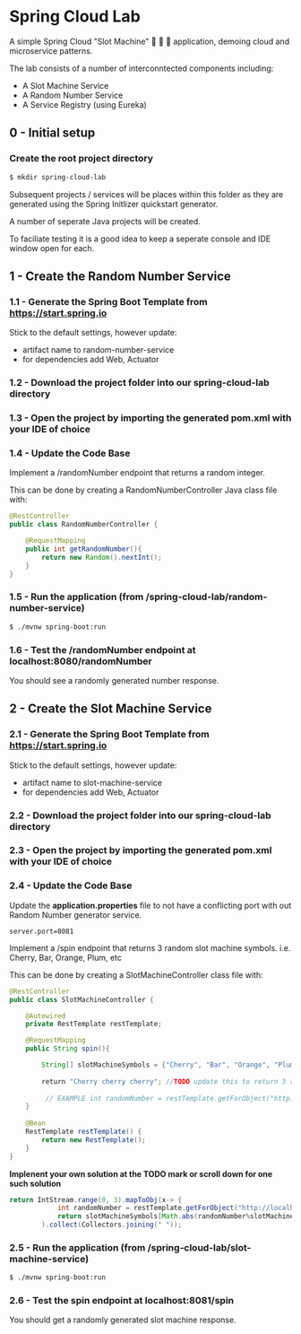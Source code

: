 # Spring Cloud Lab

A simple Spring Cloud "Slot Machine" :cherries: :cherries: :cherries: application, demoing cloud and microservice patterns.  

The lab consists of a number of interconntected components including:
- A Slot Machine Service
- A Random Number Service
- A Service Registry (using Eureka)

## 0 - Initial setup
### Create the root project directory 
```sh
$ mkdir spring-cloud-lab
```
Subsequent projects / services will be places within this folder as they are generated using the Spring Initlizer quickstart generator.

A number of seperate Java projects will be created. 

To faciliate testing it is a good idea to keep a seperate console and IDE window open for each.

## 1 - Create the Random Number Service  
### 1.1 - Generate the Spring Boot Template from https://start.spring.io
Stick to the default settings, however update:
- artifact name to random-number-service
- for dependencies add Web, Actuator  

### 1.2 - Download the project folder into our spring-cloud-lab directory
### 1.3 - Open the project by importing the generated pom.xml with your IDE of choice
### 1.4 - Update the Code Base 

Implement a /randomNumber endpoint that returns a random integer. 

This can be done by creating a RandomNumberController Java class file with:


```java
@RestController
public class RandomNumberController {

    @RequestMapping
    public int getRandomNumber(){
        return new Random().nextInt();
    }
}
```
### 1.5 - Run the application (from /spring-cloud-lab/random-number-service)
```sh
$ ./mvnw spring-boot:run
```

### 1.6 - Test the /randomNumber endpoint at localhost:8080/randomNumber

You should see a randomly generated number response. 

## 2 - Create the Slot Machine Service
### 2.1 - Generate the Spring Boot Template from https://start.spring.io
Stick to the default settings, however update:
- artifact name to slot-machine-service
- for dependencies add Web, Actuator  

### 2.2 - Download the project folder into our spring-cloud-lab directory
### 2.3 - Open the project by importing the generated pom.xml with your IDE of choice
### 2.4 - Update the Code Base 

Update the **application.properties** file to not have a conflicting port with out Random Number generator service. 

```properties
server.port=8081
```

Implement a /spin endpoint that returns 3 random slot machine symbols. i.e. Cherry, Bar, Orange, Plum, etc

This can be done by creating a SlotMachineController class file with:


```java
@RestController
public class SlotMachineController {

    @Autowired
    private RestTemplate restTemplate;

    @RequestMapping
    public String spin(){

        String[] slotMachineSymbols = {"Cherry", "Bar", "Orange", "Plum"};
        
        return "Cherry cherry cherry"; //TODO update this to return 3 random slot machine symbols using the below example usage of the Random Number Service .. numerous ways exist of doing this ! 
     
         // EXAMPLE int randomNumber = restTemplate.getForObject("http://localhost:8080/randomNumber", Integer.class);
    }
    
    @Bean
    RestTemplate restTemplate() {
        return new RestTemplate();
    }
}
```

__Implenent your own solution at the TODO mark or scroll down for one such solution__

```java
return IntStream.range(0, 3).mapToObj(x-> {
            int randomNumber = restTemplate.getForObject("http://localhost:8080/randomNumber", Integer.class);
            return slotMachineSymbols[Math.abs(randomNumber%slotMachineSymbols.length)];}
        ).collect(Collectors.joining(" "));
```


### 2.5 - Run the application (from /spring-cloud-lab/slot-machine-service)
```sh
$ ./mvnw spring-boot:run
```

### 2.6 - Test the spin endpoint at localhost:8081/spin

You should get a randomly generated slot machine response.
